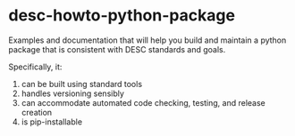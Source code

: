 # desc-howto-python-package

Examples and documentation that will help you build and maintain a
python package that is consistent with DESC standards and goals.

Specifically, it:

1. can be built using standard tools
2. handles versioning sensibly
3. can accommodate automated code checking, testing, and release creation
4. is pip-installable


<!--  LocalWords:  desc-howto-python-package
 -->
